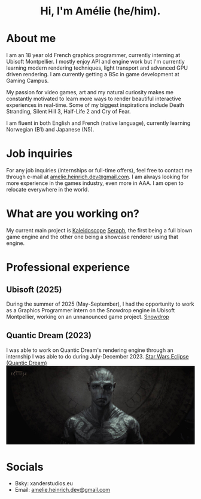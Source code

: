 <h1 align="center">Hi, I'm Amélie (he/him).</h1>

# About me

I am an 18 year old French graphics programmer, currently interning at Ubisoft Montpellier. I mostly enjoy API and engine work but I'm currently learning modern rendering techniques, light transport and advanced GPU driven rendering.
I am currently getting a BSc in game development at Gaming Campus.

My passion for video games, art and my natural curiosity makes me constantly motivated to learn more ways to render beautiful interactive experiences in real-time.
Some of my biggest inspirations include Death Stranding, Silent Hill 3, Half-Life 2 and Cry of Fear.

I am fluent in both English and French (native language), currently learning Norwegian (B1) and Japanese (N5).

# Job inquiries

For any job inquiries (internships or full-time offers), feel free to contact me through e-mail at amelie.heinrich.dev@gmail.com. I am always looking for more experience in the games industry, even more in AAA. I am open to relocate everywhere in the world.

# What are you working on?

My current main project is [Kaleidoscope](https://github.com/Floating-Trees-Inc/Kaleidoscope) [Seraph](https://github.com/AmelieHeinrich/Seraph), the first being a full blown game engine and the other one being a showcase renderer using that engine.

# Professional experience

## Ubisoft (2025)
During the summer of 2025 (May-September), I had the opportunity to work as a Graphics Programmer intern on the Snowdrop engine in Ubisoft Montpellier, working on an unnanounced game project.
[Snowdrop](https://www.massive.se/project/snowdrop-engine/)

## Quantic Dream (2023)
I was able to work on Quantic Dream's rendering engine through an internship I was able to do during July-December 2023.
[Star Wars Eclipse (Quantic Dream)](https://www.starwarseclipse.com)
![Screenshot](images/star-wars-eclipse-22-drummer-face-38763223_8df3eced.jpeg)

# Socials
- Bsky: xanderstudios.eu
- Email: amelie.heinrich.dev@gmail.com
